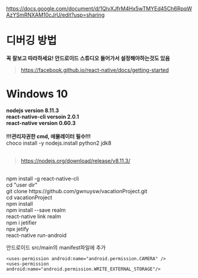
https://docs.google.com/document/d/1QlvXJfrM4Hx5wTMYEd45Ch6RpqWAzYSmRNXAM10cJrU/edit?usp=sharing

# 디버깅 방법
**꼭 잘보고 따라하세요! 안드로이드 스튜디오 들어가서 설정해야하는것도 있음**

> https://facebook.github.io/react-native/docs/getting-started

# Windows 10

**nodejs version 8.11.3
<br>
react-native-cli versoin 2.0.1
<br>
react-native version 0.60.3**
<br>
<br>
**!!!관리자권한 cmd, 에뮬레이터 필수!!!**
<br>
choco install -y nodejs.install python2 jdk8
<br>
<br>
> https://nodejs.org/download/release/v8.11.3/
<br>
npm install -g react-native-cli
<br>
cd "user dir"
<br>
git clone https://github.com/gwnuysw/vacationProject.git
<br>
cd vacationProject
<br>
npm install
<br>
npm install --save realm
<br>
react-native link realm
<br>
npm i jetifier
<br>
npx jetify
<br>
react-native run-android

안드로이드 src/main의 manifest파일에 추가
```
<uses-permission android:name="android.permission.CAMERA" />
<uses-permission android:name="android.permission.WRITE_EXTERNAL_STORAGE"/>
```
